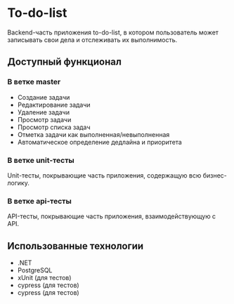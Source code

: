 # To-do-list

Backend-часть приложения to-do-list, в котором пользователь может записывать свои дела и отслеживать их выполнимость.

## Доступный функционал
### В ветке master
<ul>
  <li>Создание задачи</li>
  <li>Редактирование задачи</li>
  <li>Удаление задачи</li>
  <li>Просмотр задачи</li>
  <li>Просмотр списка задач</li>
  <li>Отметка задачи как выполненная/невыполненная</li>
  <li>Автоматическое определение дедлайна и приоритета</li>
</ul>

### В ветке unit-тесты
Unit-тесты, покрывающие часть приложения, содержащую всю бизнес-логику.

### В ветке api-тесты
API-тесты, покрывающие часть приложения, взаимодействующую с API.

## Использованные технологии
<ul>
  <li>.NET</li>
  <li>PostgreSQL</li>
  <li>xUnit (для тестов)</li>
  <li>cypress (для тестов)</li>
  <li>cypress (для тестов)</li>
</ul>
